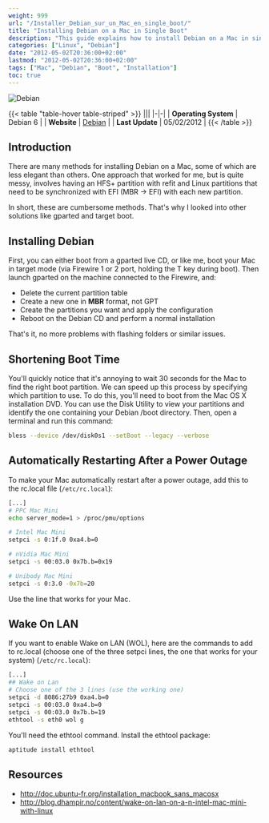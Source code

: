 ```yaml
---
weight: 999
url: "/Installer_Debian_sur_un_Mac_en_single_boot/"
title: "Installing Debian on a Mac in Single Boot"
description: "This guide explains how to install Debian on a Mac in single boot mode, including tips for shortening boot time, setting up auto-restart after power loss, and enabling Wake on LAN."
categories: ["Linux", "Debian"]
date: "2012-05-02T20:36:00+02:00"
lastmod: "2012-05-02T20:36:00+02:00"
tags: ["Mac", "Debian", "Boot", "Installation"]
toc: true
---
```


![Debian](/images/debian_logo.avif)

{{< table "table-hover table-striped" >}}
|||
|-|-|
| **Operating System** | Debian 6 |
| **Website** | [Debian](https://www.debian.org/) |
| **Last Update** | 05/02/2012 |
{{< /table >}}

## Introduction

There are many methods for installing Debian on a Mac, some of which are less elegant than others. One approach that worked for me, but is quite messy, involves having an HFS+ partition with refit and Linux partitions that need to be synchronized with EFI (MBR -> EFI) with each new partition.

In short, these are cumbersome methods. That's why I looked into other solutions like gparted and target boot.

## Installing Debian

First, you can either boot from a gparted live CD, or like me, boot your Mac in target mode (via Firewire 1 or 2 port, holding the T key during boot). Then launch gparted on the machine connected to the Firewire, and:

- Delete the current partition table
- Create a new one in **MBR** format, not GPT
- Create the partitions you want and apply the configuration
- Reboot on the Debian CD and perform a normal installation

That's it, no more problems with flashing folders or similar issues.

## Shortening Boot Time

You'll quickly notice that it's annoying to wait 30 seconds for the Mac to find the right boot partition. We can speed up this process by specifying which partition to use. To do this, you'll need to boot from the Mac OS X installation DVD. You can use the Disk Utility to view your partitions and identify the one containing your Debian /boot directory. Then, open a terminal and run this command:

```bash
bless --device /dev/disk0s1 --setBoot --legacy --verbose
```

## Automatically Restarting After a Power Outage

To make your Mac automatically restart after a power outage, add this to the rc.local file (`/etc/rc.local`):

```bash
[...]
# PPC Mac Mini
echo server_mode=1 > /proc/pmu/options

# Intel Mac Mini
setpci -s 0:1f.0 0xa4.b=0

# nVidia Mac Mini
setpci -s 00:03.0 0x7b.b=0x19

# Unibody Mac Mini
setpci -s 0:3.0 -0x7b=20
```

Use the line that works for your Mac.

## Wake On LAN

If you want to enable Wake on LAN (WOL), here are the commands to add to rc.local (choose one of the three setpci lines, the one that works for your system) (`/etc/rc.local`):

```bash
[...]
## Wake on Lan
# Choose one of the 3 lines (use the working one)
setpci -d 8086:27b9 0xa4.b=0
setpci -s 00:03.0 0xa4.b=0
setpci -s 00:03.0 0x7b.b=19
ethtool -s eth0 wol g
```

You'll need the ethtool command. Install the ethtool package:

```bash
aptitude install ethtool
```

## Resources
- http://doc.ubuntu-fr.org/installation_macbook_sans_macosx
- http://blog.dhampir.no/content/wake-on-lan-on-a-n-intel-mac-mini-with-linux
